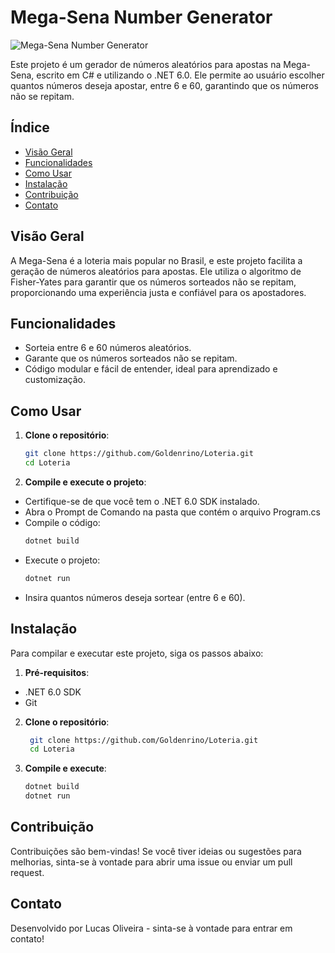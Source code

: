 # Mega-Sena Number Generator

![Mega-Sena Number Generator](https://img.shields.io/badge/C%23-.NET%206.0-blue.svg)

Este projeto é um gerador de números aleatórios para apostas na Mega-Sena, escrito em C# e utilizando o .NET 6.0. Ele permite ao usuário escolher quantos números deseja apostar, entre 6 e 60, garantindo que os números não se repitam.

## Índice

- [Visão Geral](#visão-geral)
- [Funcionalidades](#funcionalidades)
- [Como Usar](#como-usar)
- [Instalação](#instalação)
- [Contribuição](#contribuição)
- [Contato](#contato)

## Visão Geral

A Mega-Sena é a loteria mais popular no Brasil, e este projeto facilita a geração de números aleatórios para apostas. Ele utiliza o algoritmo de Fisher-Yates para garantir que os números sorteados não se repitam, proporcionando uma experiência justa e confiável para os apostadores.

## Funcionalidades

- Sorteia entre 6 e 60 números aleatórios.
- Garante que os números sorteados não se repitam.
- Código modular e fácil de entender, ideal para aprendizado e customização.

## Como Usar

1. **Clone o repositório**:
   ```bash
   git clone https://github.com/Goldenrino/Loteria.git
   cd Loteria

2. **Compile e execute o projeto**:
- Certifique-se de que você tem o .NET 6.0 SDK instalado.
- Abra o Prompt de Comando na pasta que contém o arquivo Program.cs
- Compile o código:
    ```bash
    dotnet build
- Execute o projeto:
    ```bash
    dotnet run
- Insira quantos números deseja sortear (entre 6 e 60).

## Instalação
Para compilar e executar este projeto, siga os passos abaixo:

1. **Pré-requisitos**:
- .NET 6.0 SDK
- Git

2. **Clone o repositório**:
    ```bash
     git clone https://github.com/Goldenrino/Loteria.git
     cd Loteria

3. **Compile e execute**:

    ```bash
    dotnet build
    dotnet run
    
## Contribuição

Contribuições são bem-vindas! Se você tiver ideias ou sugestões para melhorias, sinta-se à vontade para abrir uma issue ou enviar um pull request.

## Contato

Desenvolvido por Lucas Oliveira - sinta-se à vontade para entrar em contato!

